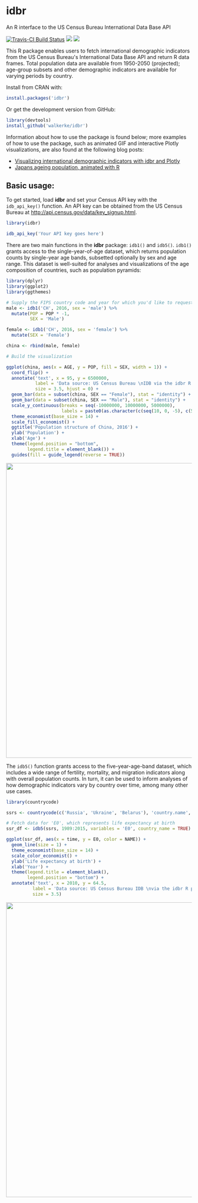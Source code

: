 # idbr
An R interface to the US Census Bureau International Data Base API

[![Travis-CI Build Status](https://travis-ci.org/walkerke/idbr.svg?branch=master)](https://travis-ci.org/walkerke/idbr)  ![](http://www.r-pkg.org/badges/version/idbr)  ![](http://cranlogs.r-pkg.org/badges/grand-total/idbr)

This R package enables users to fetch international demographic indicators from the US Census Bureau's International Data Base API and return R data frames.  Total population data are available from 1950-2050 (projected); age-group subsets and other demographic indicators are available for varying periods by country.  

Install from CRAN with: 

```r
install.packages('idbr')
```

Or get the development version from GitHub: 

```r
library(devtools)
install_github('walkerke/idbr')
```

Information about how to use the package is found below; more examples of how to use the package, such as animated GIF and interactive Plotly visualizations, are also found at the following blog posts: 

* [Visualizing international demographic indicators with idbr and Plotly](http://walkerke.github.io/2016/01/idbr/)
* [Japans ageing population, animated with R](http://blog.revolutionanalytics.com/2016/02/japans-ageing-population-animated-with-r.html)

## Basic usage: 

To get started, load __idbr__ and set your Census API key with the `idb_api_key()` function.  An API key can be obtained from the US Census Bureau at <http://api.census.gov/data/key_signup.html>.

```r
library(idbr)

idb_api_key('Your API key goes here')
```

There are two main functions in the __idbr__ package: `idb1()` and `idb5()`.  `idb1()` grants access to the single-year-of-age dataset, which returns population counts by single-year age bands, subsetted optionally by sex and age range.  This dataset is well-suited for analyses and visualizations of the age composition of countries, such as population pyramids: 

```r
library(dplyr)
library(ggplot2)
library(ggthemes)

# Supply the FIPS country code and year for which you'd like to request data, optionally by sex
male <- idb1('CH', 2016, sex = 'male') %>%
  mutate(POP = POP * -1,
         SEX = 'Male')

female <- idb1('CH', 2016, sex = 'female') %>%
  mutate(SEX = 'Female')

china <- rbind(male, female) 

# Build the visualization

ggplot(china, aes(x = AGE, y = POP, fill = SEX, width = 1)) +
  coord_flip() +
  annotate('text', x = 95, y = 6500000, 
           label = 'Data source: US Census Bureau \nIDB via the idbr R package', 
           size = 3.5, hjust = 0) + 
  geom_bar(data = subset(china, SEX == "Female"), stat = "identity") +
  geom_bar(data = subset(china, SEX == "Male"), stat = "identity") +
  scale_y_continuous(breaks = seq(-10000000, 10000000, 5000000),
                     labels = paste0(as.character(c(seq(10, 0, -5), c(5, 10))), "m")) +
  theme_economist(base_size = 14) + 
  scale_fill_economist() + 
  ggtitle('Population structure of China, 2016') + 
  ylab('Population') + 
  xlab('Age') + 
  theme(legend.position = "bottom", 
        legend.title = element_blank()) + 
  guides(fill = guide_legend(reverse = TRUE))

```

<img src="http://personal.tcu.edu/kylewalker/img/china2.png" style = "width: 800px">

The `idb5()` function grants access to the five-year-age-band dataset, which includes a wide range of fertility, mortality, and migration indicators along with overall population counts.  In turn, it can be used to inform analyses of how demographic indicators vary by country over time, among many other use cases.  

```r
library(countrycode)

ssrs <- countrycode(c('Russia', 'Ukraine', 'Belarus'), 'country.name', 'fips104')

# Fetch data for 'E0', which represents life expectancy at birth
ssr_df <- idb5(ssrs, 1989:2015, variables = 'E0', country_name = TRUE)

ggplot(ssr_df, aes(x = time, y = E0, color = NAME)) + 
  geom_line(size = 1) + 
  theme_economist(base_size = 14) + 
  scale_color_economist() + 
  ylab('Life expectancy at birth') + 
  xlab('Year') + 
  theme(legend.title = element_blank(), 
        legend.position = "bottom") + 
  annotate('text', x = 2010, y = 64.5, 
          label = 'Data source: US Census Bureau IDB \nvia the idbr R package', 
          size = 3.5)
```

<img src="http://personal.tcu.edu/kylewalker/img/ssr.png" style = "width: 800px">


